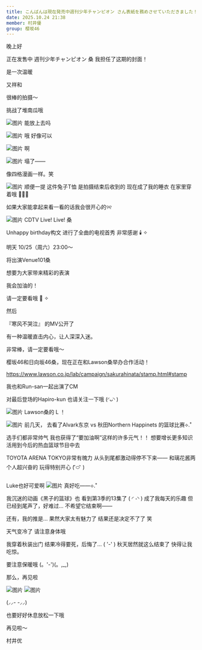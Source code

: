 ```yaml
---
title: こんばんは現在発売中週刊少年チャンピオン さん表紙を務めさせていただきました！あたたかくて和やかで素敵な撮影でした〜カボ...
date: 2025.10.24 21:38
member: 村井優
group: 樱坂46
---
```


晚上好












正在发售中
週刊少年チャンピオン 桑
我担任了这期的封面！


是一次温暖

又祥和

很棒的拍摄〜








挑战了堆南瓜哦

![图片](https://sakurazaka46.com/files/14/diary/s46/blog/moblog/202510/mob7DTgCz.jpg)
能放上去吗

![图片](https://sakurazaka46.com/files/14/diary/s46/blog/moblog/202510/mobxtOeLF.jpg)
哦 好像可以

![图片](https://sakurazaka46.com/files/14/diary/s46/blog/moblog/202510/mobirddnP.jpg)
啊

![图片](https://sakurazaka46.com/files/14/diary/s46/blog/moblog/202510/mobVMNyqS.jpg)
塌了——


像四格漫画一样。笑





![图片](https://sakurazaka46.com/files/14/diary/s46/blog/moblog/202510/mob8FDv29.jpg)
顺便一提
这件兔子T恤
是拍摄结束后收到的
现在成了我的睡衣
在家里穿着哦 ꪔ̤̮


如果大家能拿起来看一看的话我会很开心的୨୧









![图片](https://sakurazaka46.com/files/14/diary/s46/blog/moblog/202510/mobdvI46W.jpg)
CDTV Live! Live! 桑

Unhappy birthday构文
进行了全曲的电视首秀
非常感谢 🕯️︎ ︎✧︎





明天 10/25（周六）23:00〜

将出演Venue101桑


想要为大家带来精彩的表演

我会加油的！

请一定要看哦 🎂︎ ︎✧︎




然后

『寒风不哭泣』
的MV公开了

有一种温暖直击内心，让人深深入迷。

非常棒，请一定要看哦〜

















樱坂46和日向坂46桑，现在正在和Lawson桑举办合作活动！

https://www.lawson.co.jp/lab/campaign/sakurahinata/stamp.html#stamp


我也和Run-san一起出演了CM

对最后登场的Hapiro-kun
也请关注一下哦 (◜ᴗ◝ )


![图片](https://sakurazaka46.com/files/14/diary/s46/blog/moblog/202510/mobFFDGLv.jpg)
Lawson桑的 L ！
























![图片](https://sakurazaka46.com/files/14/diary/s46/blog/moblog/202510/mobONaG2A.jpg)
前几天，
去看了Alvark东京 vs 秋田Northern Happinets
的篮球比赛⟡.˚

选手们都非常帅气
我也获得了“要加油啊”这样的许多元气！！
想要增长更多知识
活用到今后的热血篮球节目中去



TOYOTA ARENA TOKYO非常有魄力
从头到尾都激动得停不下来——
和璃花酱两个人超兴奋的
玩得特别开心 ( ᷇࿀ ᷆ )‬

Luke也好可爱啊
![图片](https://sakurazaka46.com/files/14/diary/s46/blog/moblog/202510/mob4F69Sh.jpg)
真好吃——⟡.˚




我沉迷的动画《黑子的篮球》也
看到第3季的13集了 ( ◜ ֊◝ )
成了我每天的乐趣
但已经到尾声了，好难过…
不希望它结束啊——

还有，我的推是…
果然大家太有魅力了
结果还是决定不了了 笑




















天气变冷了
请注意身体哦


我穿着秋装出门
结果冷得要死，后悔了… ( '-' )
秋天居然就这么结束了
快得让我吃惊。

要注意保暖哦
(。'-')(。,_,)

那么，再见啦





![图片](https://sakurazaka46.com/files/14/diary/s46/blog/moblog/202510/mobecCHir.jpg)
![图片](https://sakurazaka46.com/files/14/diary/s46/blog/moblog/202510/mobt3uGwJ.jpg)

(⸝⸝- -⸝⸝)



也要好好休息放松一下哦

再见啦〜


村井优